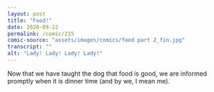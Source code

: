 ```yaml
---
layout: post
title: "Food!"
date: 2020-09-22
permalink: /comic/215
comic-source: "assets/images/comics/food part 2_fin.jpg"
transcript: ""
alt: "Lady! Lady! Lady! Lady!"
---
```


Now that we have taught the dog that food is good, we are informed promptly when it is dinner time (and by we, I mean me).

